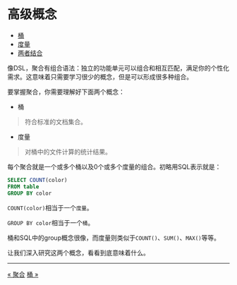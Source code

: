 高级概念
========


* [桶](buckets.md)
* [度量](metrics.md)
* [两者结合](combining-the-two.md)

像DSL，聚合有组合语法：独立的功能单元可以组合和相互匹配，满足你的个性化需求。这意味着只需要学习很少的概念，但是可以形成很多种组合。

要掌握聚合，你需要理解好下面两个概念：

* 桶

> 符合标准的文档集合。

* 度量

> 对桶中的文件计算的统计结果。


每个聚合就是一个或多个桶以及0个或多个度量的组合。初略用SQL表示就是：

```sql
SELECT COUNT(color) 
FROM table
GROUP BY color 
```

`COUNT(color)`相当于一个`度量`。

`GROUP BY color`相当于一个`桶`。

桶和SQL中的group概念很像，而度量则类似于`COUNT()`、`SUM()`、`MAX()`等等。

让我们深入研究这两个概念，看看到底意味着什么。

--------------------------------
[« 聚合](README.MD)     [桶 »](buckets.md) 
